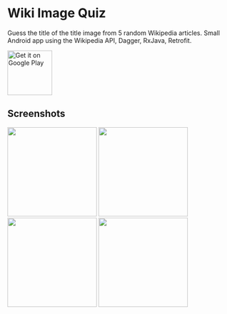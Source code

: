 # Wiki Image Quiz

Guess the title of the title image from 5 random Wikipedia articles. Small Android app using the Wikipedia API, Dagger, RxJava, Retrofit.

<a href='https://play.google.com/store/apps/details?id=at.sunilson.wiki_quiz&pcampaignid=MKT-Other-global-all-co-prtnr-py-PartBadge-Mar2515-1'><img alt='Get it on Google Play' width="100" src='https://play.google.com/intl/en_us/badges/images/generic/en_badge_web_generic.png'/></a>

## Screenshots

<img src="https://i.imgur.com/uIcfX06.jpg" width="200" />
<img src="https://i.imgur.com/BFqcooq.png" width="200" />
<img src="https://i.imgur.com/fnp3pNu.png" width="200" />
<img src="https://i.imgur.com/ahjcHay.png" width="200" />
